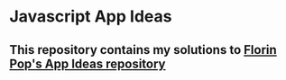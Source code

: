 # Javascript App Ideas
## This repository contains my solutions to [Florin Pop's App Ideas repository](https://github.com/florinpop17/app-ideas)

